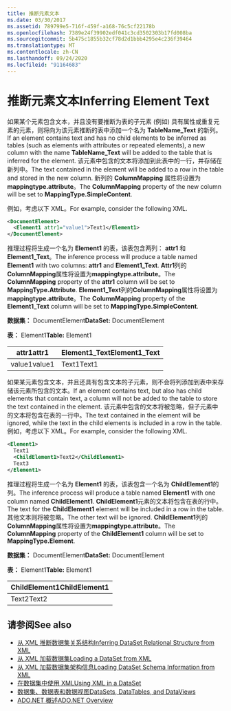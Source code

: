 ```yaml
---
title: 推断元素文本
ms.date: 03/30/2017
ms.assetid: 789799e5-716f-459f-a168-76c5cf22178b
ms.openlocfilehash: 7389e24f39902edf041c3cd3502303b17fd008ba
ms.sourcegitcommit: 5b475c1855b32cf78d2d1bbb4295e4c236f39464
ms.translationtype: MT
ms.contentlocale: zh-CN
ms.lasthandoff: 09/24/2020
ms.locfileid: "91164683"
---
```

# <a name="inferring-element-text"></a><span data-ttu-id="d437d-102">推断元素文本</span><span class="sxs-lookup"><span data-stu-id="d437d-102">Inferring Element Text</span></span>

<span data-ttu-id="d437d-103">如果某个元素包含文本，并且没有要推断为表的子元素 (例如) 具有属性或重复元素的元素，则将向为该元素推断的表中添加一个名为 **TableName_Text** 的新列。</span><span class="sxs-lookup"><span data-stu-id="d437d-103">If an element contains text and has no child elements to be inferred as tables (such as elements with attributes or repeated elements), a new column with the name **TableName_Text** will be added to the table that is inferred for the element.</span></span> <span data-ttu-id="d437d-104">该元素中包含的文本将添加到此表中的一行，并存储在新列中。</span><span class="sxs-lookup"><span data-stu-id="d437d-104">The text contained in the element will be added to a row in the table and stored in the new column.</span></span> <span data-ttu-id="d437d-105">新列的 **ColumnMapping** 属性将设置为 **mappingtype.attribute**。</span><span class="sxs-lookup"><span data-stu-id="d437d-105">The **ColumnMapping** property of the new column will be set to **MappingType.SimpleContent**.</span></span>  
  
 <span data-ttu-id="d437d-106">例如，考虑以下 XML。</span><span class="sxs-lookup"><span data-stu-id="d437d-106">For example, consider the following XML.</span></span>  
  
```xml  
<DocumentElement>  
  <Element1 attr1="value1">Text1</Element1>  
</DocumentElement>  
```  
  
 <span data-ttu-id="d437d-107">推理过程将生成一个名为 **Element1** 的表，该表包含两列： **attr1** 和 **Element1_Text**。</span><span class="sxs-lookup"><span data-stu-id="d437d-107">The inference process will produce a table named **Element1** with two columns: **attr1** and **Element1_Text**.</span></span> <span data-ttu-id="d437d-108">**Attr1**列的**ColumnMapping**属性将设置为**mappingtype.attribute**。</span><span class="sxs-lookup"><span data-stu-id="d437d-108">The **ColumnMapping** property of the **attr1** column will be set to **MappingType.Attribute**.</span></span> <span data-ttu-id="d437d-109">**Element1_Text**列的**ColumnMapping**属性将设置为**mappingtype.attribute**。</span><span class="sxs-lookup"><span data-stu-id="d437d-109">The **ColumnMapping** property of the **Element1_Text** column will be set to **MappingType.SimpleContent**.</span></span>  
  
 <span data-ttu-id="d437d-110">**数据集：** DocumentElement</span><span class="sxs-lookup"><span data-stu-id="d437d-110">**DataSet:** DocumentElement</span></span>  
  
 <span data-ttu-id="d437d-111">**表：** Element1</span><span class="sxs-lookup"><span data-stu-id="d437d-111">**Table:** Element1</span></span>  
  
|<span data-ttu-id="d437d-112">attr1</span><span class="sxs-lookup"><span data-stu-id="d437d-112">attr1</span></span>|<span data-ttu-id="d437d-113">Element1_Text</span><span class="sxs-lookup"><span data-stu-id="d437d-113">Element1_Text</span></span>|  
|-----------|--------------------|  
|<span data-ttu-id="d437d-114">value1</span><span class="sxs-lookup"><span data-stu-id="d437d-114">value1</span></span>|<span data-ttu-id="d437d-115">Text1</span><span class="sxs-lookup"><span data-stu-id="d437d-115">Text1</span></span>|  
  
 <span data-ttu-id="d437d-116">如果某元素包含文本，并且还具有包含文本的子元素，则不会将列添加到表中来存储该元素所包含的文本。</span><span class="sxs-lookup"><span data-stu-id="d437d-116">If an element contains text, but also has child elements that contain text, a column will not be added to the table to store the text contained in the element.</span></span> <span data-ttu-id="d437d-117">该元素中包含的文本将被忽略，但子元素中的文本将包含在表的一行中。</span><span class="sxs-lookup"><span data-stu-id="d437d-117">The text contained in the element will be ignored, while the text in the child elements is included in a row in the table.</span></span> <span data-ttu-id="d437d-118">例如，考虑以下 XML。</span><span class="sxs-lookup"><span data-stu-id="d437d-118">For example, consider the following XML.</span></span>  
  
```xml  
<Element1>  
  Text1  
  <ChildElement1>Text2</ChildElement1>  
  Text3  
</Element1>  
```  
  
 <span data-ttu-id="d437d-119">推理过程将生成一个名为 **Element1** 的表，该表包含一个名为 **ChildElement1**的列。</span><span class="sxs-lookup"><span data-stu-id="d437d-119">The inference process will produce a table named **Element1** with one column named **ChildElement1**.</span></span> <span data-ttu-id="d437d-120">**ChildElement1**元素的文本将包含在表的行中。</span><span class="sxs-lookup"><span data-stu-id="d437d-120">The text for the **ChildElement1** element will be included in a row in the table.</span></span> <span data-ttu-id="d437d-121">其他文本则将被忽略。</span><span class="sxs-lookup"><span data-stu-id="d437d-121">The other text will be ignored.</span></span> <span data-ttu-id="d437d-122">**ChildElement1**列的**ColumnMapping**属性将设置为**mappingtype.attribute**。</span><span class="sxs-lookup"><span data-stu-id="d437d-122">The **ColumnMapping** property of the **ChildElement1** column will be set to **MappingType.Element**.</span></span>  
  
 <span data-ttu-id="d437d-123">**数据集：** DocumentElement</span><span class="sxs-lookup"><span data-stu-id="d437d-123">**DataSet:** DocumentElement</span></span>  
  
 <span data-ttu-id="d437d-124">**表：** Element1</span><span class="sxs-lookup"><span data-stu-id="d437d-124">**Table:** Element1</span></span>  
  
|<span data-ttu-id="d437d-125">ChildElement1</span><span class="sxs-lookup"><span data-stu-id="d437d-125">ChildElement1</span></span>|  
|-------------------|  
|<span data-ttu-id="d437d-126">Text2</span><span class="sxs-lookup"><span data-stu-id="d437d-126">Text2</span></span>|  
  
## <a name="see-also"></a><span data-ttu-id="d437d-127">请参阅</span><span class="sxs-lookup"><span data-stu-id="d437d-127">See also</span></span>

- [<span data-ttu-id="d437d-128">从 XML 推断数据集关系结构</span><span class="sxs-lookup"><span data-stu-id="d437d-128">Inferring DataSet Relational Structure from XML</span></span>](inferring-dataset-relational-structure-from-xml.md)
- [<span data-ttu-id="d437d-129">从 XML 加载数据集</span><span class="sxs-lookup"><span data-stu-id="d437d-129">Loading a DataSet from XML</span></span>](loading-a-dataset-from-xml.md)
- [<span data-ttu-id="d437d-130">从 XML 加载数据集架构信息</span><span class="sxs-lookup"><span data-stu-id="d437d-130">Loading DataSet Schema Information from XML</span></span>](loading-dataset-schema-information-from-xml.md)
- [<span data-ttu-id="d437d-131">在数据集中使用 XML</span><span class="sxs-lookup"><span data-stu-id="d437d-131">Using XML in a DataSet</span></span>](using-xml-in-a-dataset.md)
- [<span data-ttu-id="d437d-132">数据集、数据表和数据视图</span><span class="sxs-lookup"><span data-stu-id="d437d-132">DataSets, DataTables, and DataViews</span></span>](index.md)
- [<span data-ttu-id="d437d-133">ADO.NET 概述</span><span class="sxs-lookup"><span data-stu-id="d437d-133">ADO.NET Overview</span></span>](../ado-net-overview.md)
